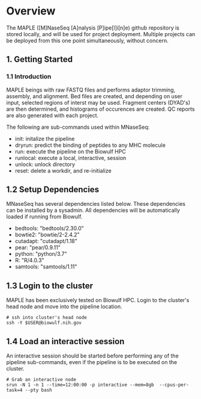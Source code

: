 # Overview
The MAPLE ([M]NaseSeq [A]nalysis [P]ipe[l]i[n]e) github repository is stored locally, and will be used for project deployment. Multiple projects can be deployed from this one point simultaneously, without concern.

## 1. Getting Started
### 1.1 Introduction
MAPLE beings with raw FASTQ files and performs adaptor trimming, assembly, and alignment. Bed files are created, and depending on user input, selected regions of interst may be used. Fragment centers (DYAD's) are then determined, and histograms of occurences are created. QC reports are also generated with each project.

The following are sub-commands used within MNaseSeq:

- init: initalize the pipeline
- dryrun: predict the binding of peptides to any MHC molecule
- run: execute the pipeline on the Biowulf HPC
- runlocal: execute a local, interactive, session
- unlock: unlock directory
- reset: delete a workdir, and re-initialize

## 1.2 Setup Dependencies
MNaseSeq has several dependencies listed below. These dependencies can be installed by a sysadmin. All dependencies will be automatically loaded if running from Biowulf.

- bedtools: "bedtools/2.30.0"
- bowtie2: "bowtie/2-2.4.2"
- cutadapt: "cutadapt/1.18"
- pear: "pear/0.9.11"
- python: "python/3.7"
- R: "R/4.0.3"
- samtools: "samtools/1.11"

## 1.3 Login to the cluster
MAPLE has been exclusively tested on Biowulf HPC. Login to the cluster's head node and move into the pipeline location.
```
# ssh into cluster's head node
ssh -Y $USER@biowulf.nih.gov
```

## 1.4 Load an interactive session
An interactive session should be started before performing any of the pipeline sub-commands, even if the pipeline is to be executed on the cluster.
```
# Grab an interactive node
srun -N 1 -n 1 --time=12:00:00 -p interactive --mem=8gb  --cpus-per-task=4 --pty bash
```